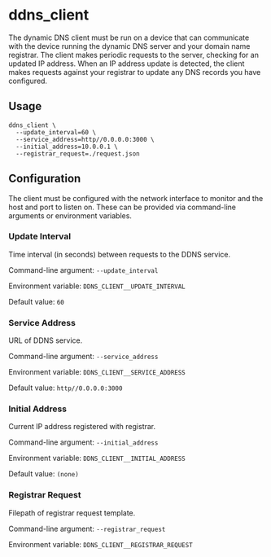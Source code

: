 # ddns_client

The dynamic DNS client must be run on a device that can communicate with the
device running the dynamic DNS server and your domain name registrar. The client
makes periodic requests to the server, checking for an updated IP address. When
an IP address update is detected, the client makes requests against your
registrar to update any DNS records you have configured.

## Usage

```
ddns_client \
  --update_interval=60 \
  --service_address=http//0.0.0.0:3000 \
  --initial_address=10.0.0.1 \
  --registrar_request=./request.json
```

## Configuration

The client must be configured with the network interface to monitor and
the host and port to listen on. These can be provided via command-line arguments
or environment variables.

### Update Interval

Time interval (in seconds) between requests to the DDNS service.

Command-line argument: `--update_interval`

Environment variable: `DDNS_CLIENT__UPDATE_INTERVAL`

Default value: `60`

### Service Address

URL of DDNS service.

Command-line argument: `--service_address`

Environment variable: `DDNS_CLIENT__SERVICE_ADDRESS`

Default value: `http//0.0.0.0:3000`

### Initial Address

Current IP address registered with registrar.

Command-line argument: `--initial_address`

Environment variable: `DDNS_CLIENT__INITIAL_ADDRESS`

Default value: `(none)`

### Registrar Request

Filepath of registrar request template.

Command-line argument: `--registrar_request`

Environment variable: `DDNS_CLIENT__REGISTRAR_REQUEST`
